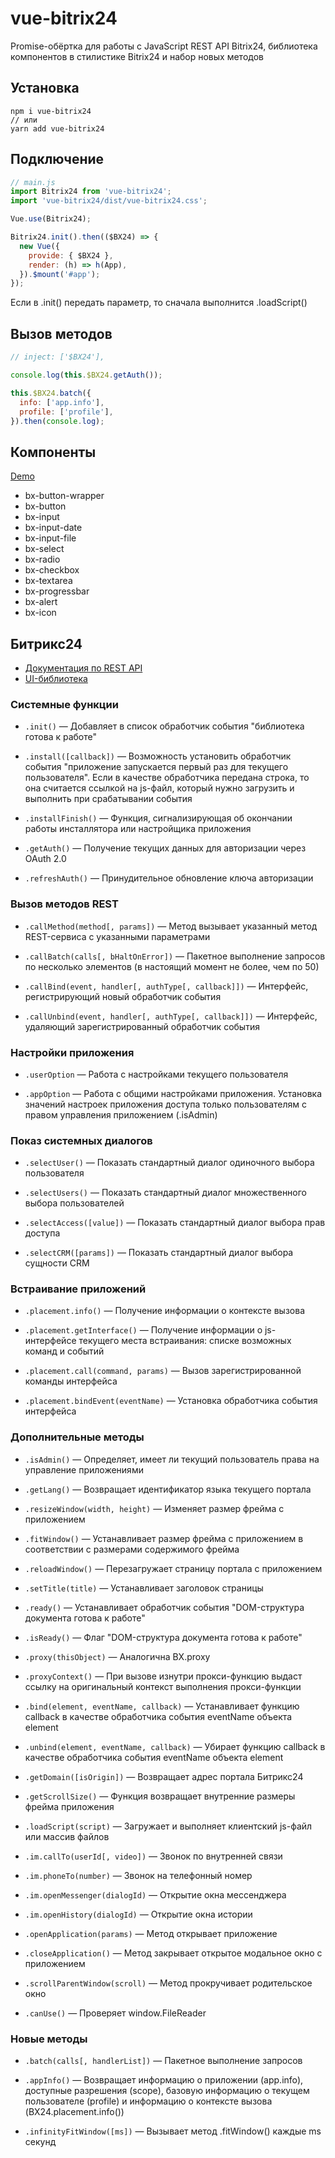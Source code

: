 # vue-bitrix24

Promise-обёртка для работы с JavaScript REST API Bitrix24, библиотека компонентов в стилистике Bitrix24 и набор новых методов

## Установка

```nodejs
npm i vue-bitrix24
// или
yarn add vue-bitrix24
```

## Подключение
```js
// main.js
import Bitrix24 from 'vue-bitrix24';
import 'vue-bitrix24/dist/vue-bitrix24.css';

Vue.use(Bitrix24);

Bitrix24.init().then(($BX24) => {
  new Vue({
    provide: { $BX24 },
    render: (h) => h(App),
  }).$mount('#app');
});
```
Если в .init() передать параметр, то сначала выполнится .loadScript()

## Вызов методов
```js
// inject: ['$BX24'],

console.log(this.$BX24.getAuth());

this.$BX24.batch({
  info: ['app.info'],
  profile: ['profile'],
}).then(console.log);
```

## Компоненты

[Demo](https://astrotrain55.github.io/vue-bitrix24/)
* bx-button-wrapper
* bx-button
* bx-input
* bx-input-date
* bx-input-file
* bx-select
* bx-radio
* bx-checkbox
* bx-textarea
* bx-progressbar
* bx-alert
* bx-icon

## Битрикс24
* [Документация по REST API](https://dev.1c-bitrix.ru/rest_help/js_library/)
* [UI-библиотека](https://dev.1c-bitrix.ru/api_d7/bitrix/ui/)

### Системные функции

* `.init()` — Добавляет в список обработчик события "библиотека готова к работе"

* `.install([callback])` — Возможность установить обработчик события "приложение запускается первый раз для текущего пользователя". Если в качестве обработчика передана строка, то она считается ссылкой на js-файл, который нужно загрузить и выполнить при срабатывании события

* `.installFinish()` — Функция, сигнализирующая об окончании работы инсталлятора или настройщика приложения

* `.getAuth()` — Получение текущих данных для авторизации через OAuth 2.0

* `.refreshAuth()` — Принудительное обновление ключа авторизации

### Вызов методов REST

* `.callMethod(method[, params])` — Метод вызывает указанный метод REST-сервиса с указанными параметрами

* `.callBatch(calls[, bHaltOnError])` — Пакетное выполнение запросов по несколько элементов (в настоящий момент не более, чем по 50)

* `.callBind(event, handler[, authType[, callback]])` — Интерфейс, регистрирующий новый обработчик события

* `.callUnbind(event, handler[, authType[, callback]])` — Интерфейс, удаляющий зарегистрированный обработчик события

### Настройки приложения

* `.userOption` — Работа с настройками текущего пользователя

* `.appOption` — Работа с общими настройками приложения. Установка значений настроек приложения доступа только пользователям с правом управления приложением (.isAdmin)

### Показ системных диалогов

* `.selectUser()` — Показать стандартный диалог одиночного выбора пользователя

* `.selectUsers()` — Показать стандартный диалог множественного выбора пользователей

* `.selectAccess([value])` — Показать стандартный диалог выбора прав доступа

* `.selectCRM([params])` — Показать стандартный диалог выбора сущности CRM

### Встраивание приложений

* `.placement.info()` — Получение информации о контексте вызова

* `.placement.getInterface()` — Получение информации о js-интерфейсе текущего места встраивания: списке возможных команд и событий

* `.placement.call(command, params)` — Вызов зарегистрированной команды интерфейса

* `.placement.bindEvent(eventName)` — Установка обработчика события интерфейса

### Дополнительные методы

* `.isAdmin()` — Определяет, имеет ли текущий пользователь права на управление приложениями

* `.getLang()` — Возвращает идентификатор языка текущего портала

* `.resizeWindow(width, height)` — Изменяет размер фрейма с приложением

* `.fitWindow()` — Устанавливает размер фрейма с приложением в соответствии с размерами содержимого фрейма

* `.reloadWindow()` — Перезагружает страницу портала с приложением

* `.setTitle(title)` — Устанавливает заголовок страницы

* `.ready()` — Устанавливает обработчик события "DOM-структура документа готова к работе"

* `.isReady()` — Флаг "DOM-структура документа готова к работе"

* `.proxy(thisObject)` — Аналогична BX.proxy

* `.proxyContext()` — При вызове изнутри прокси-функцию выдаст ссылку на оригинальный контекст выполнения прокси-функции

* `.bind(element, eventName, callback)` — Устанавливает функцию callback в качестве обработчика события eventName объекта element

* `.unbind(element, eventName, callback)` — Убирает функцию callback в качестве обработчика события eventName объекта element

* `.getDomain([isOrigin])` — Возвращает адрес портала Битрикс24

* `.getScrollSize()` — Функция возвращает внутренние размеры фрейма приложения

* `.loadScript(script)` — Загружает и выполняет клиентский js-файл или массив файлов

* `.im.callTo(userId[, video])` — Звонок по внутренней связи

* `.im.phoneTo(number)` — Звонок на телефонный номер

* `.im.openMessenger(dialogId)` — Открытие окна мессенджера

* `.im.openHistory(dialogId)` — Открытие окна истории

* `.openApplication(params)` — Метод открывает приложение

* `.closeApplication()` — Метод закрывает открытое модальное окно с приложением

* `.scrollParentWindow(scroll)` — Метод прокручивает родительское окно

* `.canUse()` — Проверяет window.FileReader

### Новые методы

* `.batch(calls[, handlerList])` — Пакетное выполнение запросов

* `.appInfo()` — Возвращает информацию о приложении (app.info), доступные разрешения (scope), базовую информацию о текущем пользователе (profile) и информацию о контексте вызова (BX24.placement.info())

* `.infinityFitWindow([ms])` — Вызывает метод .fitWindow() каждые ms секунд
